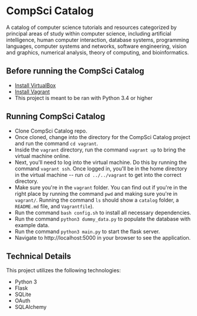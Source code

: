 # CompSci Catalog

A catalog of computer science tutorials and resources categorized by principal areas of study within computer science, including artificial intelligence, human computer interaction, database systems, programming languages, computer systems and networks, software engineering, vision and graphics, numerical analysis, theory of computing, and bioinformatics. 

## Before running the CompSci Catalog

* [Install VirtualBox](https://www.virtualbox.org/wiki/Download_Old_Builds_5_1)
* [Install Vagrant](https://www.vagrantup.com/downloads.html)
* This project is meant to be ran with Python 3.4 or higher

## Running CompSci Catalog

* Clone CompSci Catalog repo.
* Once cloned, change into the directory for the CompSci Catalog project and run the command `cd vagrant`.
* Inside the `vagrant` directory, run the command `vagrant up` to bring the virtual machine online.
* Next, you'll need to log into the virtual machine. Do this by running the command `vagrant ssh`. Once logged in, you'll be in the home directory in the virtual machine -- run `cd ../../vagrant` to get into the correct directory.
* Make sure you're in the `vagrant` folder. You can find out if you're in the right place by running the command `pwd` and making sure you're in `vagrant/`. Running the command `ls` should show a `catalog` folder, a `README.md` file, and `Vagrantfile`).
* Run the command `bash config.sh` to install all necessary dependencies.
* Run the command `python3 dummy_data.py` to populate the database with example data.
* Run the command `python3 main.py` to start the flask server.
* Navigate to http://localhost:5000 in your browser to see the application.

## Technical Details
This project utilizes the following technologies:

* Python 3
* Flask
* SQLite
* OAuth
* SQLAlchemy
